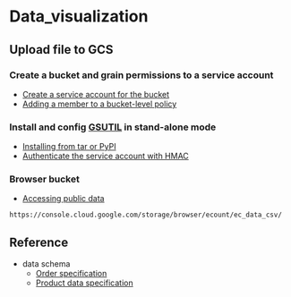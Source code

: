 # Data_visualization

## Upload file to GCS
### Create a bucket and grain permissions to a service account
* [Create a service account for the bucket](https://cloud.google.com/iam/docs/creating-managing-service-accounts#creating)
* [Adding a member to a bucket-level policy](https://cloud.google.com/storage/docs/access-control/using-iam-permissions#bucket-add)

### Install and config [GSUTIL](https://cloud.google.com/storage/docs/gsutil) in stand-alone mode
* [Installing from tar or PyPI](https://cloud.google.com/storage/docs/gsutil_install#alt-install)
* [Authenticate the service account with HMAC](https://cloud.google.com/storage/docs/gsutil_install#hmac)

### Browser bucket
* [Accessing public data](https://cloud.google.com/storage/docs/access-public-data)
```
https://console.cloud.google.com/storage/browser/ecount/ec_data_csv/
```

## Reference
* data schema
  * [Order  specification](https://support.google.com/merchants/answer/9130936)
  * [Product data specification](https://support.google.com/merchants/answer/7052112?hl=en)
